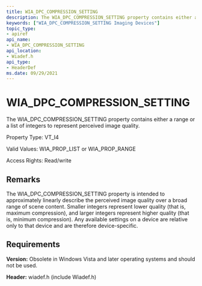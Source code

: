 ```yaml
---
title: WIA_DPC_COMPRESSION_SETTING
description: The WIA_DPC_COMPRESSION_SETTING property contains either a range or a list of integers to represent perceived image quality.
keywords: ["WIA_DPC_COMPRESSION_SETTING Imaging Devices"]
topic_type:
- apiref
api_name:
- WIA_DPC_COMPRESSION_SETTING
api_location:
- Wiadef.h
api_type:
- HeaderDef
ms.date: 09/29/2021
---
```


# WIA_DPC_COMPRESSION_SETTING

The WIA_DPC_COMPRESSION_SETTING property contains either a range or a list of integers to represent perceived image quality.

Property Type: VT_I4

Valid Values: WIA_PROP_LIST or WIA_PROP_RANGE

Access Rights: Read/write

## Remarks

The WIA_DPC_COMPRESSION_SETTING property is intended to approximately linearly describe the perceived image quality over a broad range of scene content. Smaller integers represent lower quality (that is, maximum compression), and larger integers represent higher quality (that is, minimum compression). Any available settings on a device are relative only to that device and are therefore device-specific.

## Requirements

**Version:** Obsolete in Windows Vista and later operating systems and should not be used.

**Header:** wiadef.h (include Wiadef.h)
